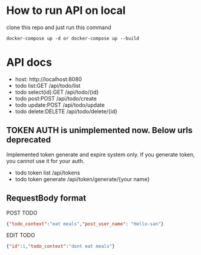 # How to run API on local
clone this repo and just run this command
```
docker-compose up -d or docker-compose up --build
```
# API docs
- host: http://localhost:8080
- todo list:GET /api/todo/list
- todo select(id):GET /api/todo/{id}
- todo post:POST /api/todo/create
- todo update:POST /api/todo/update
- todo delete:DELETE /api/todo/delete/{id}
## TOKEN AUTH is unimplemented now. Below urls deprecated
Implemented token generate and expire system only.
If you generate token, you cannot use it for your auth. 
- todo token list /api/tokens
- todo token generate /api/token/generate/{your name}
## RequestBody format
POST TODO
```json
{"todo_context":"eat meals","post_user_name": "Hello-san"}
```
EDIT TODO 
```json
{"id":1,"todo_context":"dont eat meals"}
```

